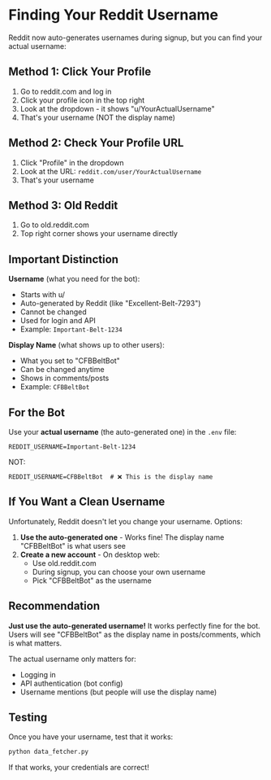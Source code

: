 # Finding Your Reddit Username

Reddit now auto-generates usernames during signup, but you can find your actual username:

## Method 1: Click Your Profile
1. Go to reddit.com and log in
2. Click your profile icon in the top right
3. Look at the dropdown - it shows "u/YourActualUsername"
4. That's your username (NOT the display name)

## Method 2: Check Your Profile URL
1. Click "Profile" in the dropdown
2. Look at the URL: `reddit.com/user/YourActualUsername`
3. That's your username

## Method 3: Old Reddit
1. Go to old.reddit.com
2. Top right corner shows your username directly

## Important Distinction

**Username** (what you need for the bot):
- Starts with u/
- Auto-generated by Reddit (like "Excellent-Belt-7293")
- Cannot be changed
- Used for login and API
- Example: `Important-Belt-1234`

**Display Name** (what shows up to other users):
- What you set to "CFBBeltBot"
- Can be changed anytime
- Shows in comments/posts
- Example: `CFBBeltBot`

## For the Bot

Use your **actual username** (the auto-generated one) in the `.env` file:

```
REDDIT_USERNAME=Important-Belt-1234
```

NOT:
```
REDDIT_USERNAME=CFBBeltBot  # ❌ This is the display name
```

## If You Want a Clean Username

Unfortunately, Reddit doesn't let you change your username. Options:

1. **Use the auto-generated one** - Works fine! The display name "CFBBeltBot" is what users see
2. **Create a new account** - On desktop web:
   - Use old.reddit.com
   - During signup, you can choose your own username
   - Pick "CFBBeltBot" as the username

## Recommendation

**Just use the auto-generated username!** It works perfectly fine for the bot. Users will see "CFBBeltBot" as the display name in posts/comments, which is what matters.

The actual username only matters for:
- Logging in
- API authentication (bot config)
- Username mentions (but people will use the display name)

## Testing

Once you have your username, test that it works:

```bash
python data_fetcher.py
```

If that works, your credentials are correct!
